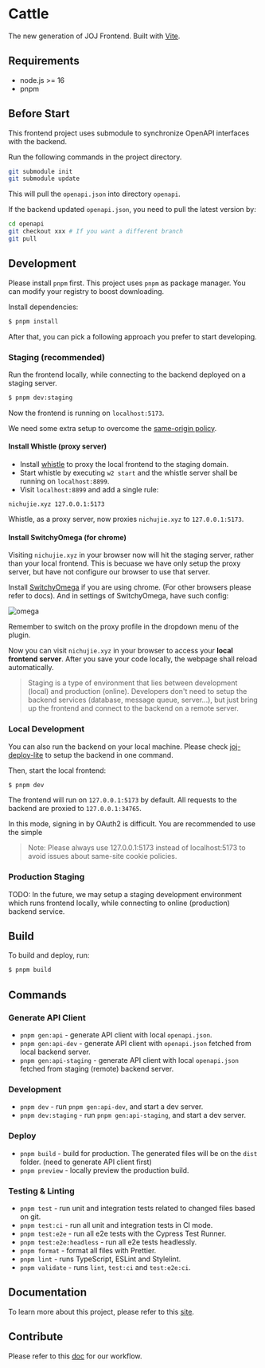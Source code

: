 # Cattle

The new generation of JOJ Frontend. Built with [Vite](https://vitejs.dev/).

## Requirements

- node.js >= 16
- pnpm

## Before Start

This frontend project uses submodule to synchronize OpenAPI interfaces with the backend.

Run the following commands in the project directory.

```bash
git submodule init
git submodule update
```

This will pull the `openapi.json` into directory `openapi`.

If the backend updated `openapi.json`, you need to pull the latest version by:

```bash
cd openapi
git checkout xxx # If you want a different branch
git pull
```

## Development

Please install `pnpm` first. This project uses `pnpm` as package manager. You can modify your registry to boost downloading.

Install dependencies:

```bash
$ pnpm install
```

After that, you can pick a following approach you prefer to start developing.

### Staging (recommended)

Run the frontend locally, while connecting to the backend deployed on a staging server.

```bash
$ pnpm dev:staging
```

Now the frontend is running on `localhost:5173`.

We need some extra setup to overcome the [same-origin policy](https://developer.mozilla.org/en-US/docs/Web/Security/Same-origin_policy).

#### Install Whistle (proxy server)

- Install [whistle](https://github.com/avwo/whistle)
  to proxy the local frontend to the staging domain.
- Start whistle by executing `w2 start` and the whistle server shall be running on `localhost:8899`.
- Visit `localhost:8899` and add a single rule:

```
nichujie.xyz 127.0.0.1:5173
```

Whistle, as a proxy server, now proxies `nichujie.xyz` to `127.0.0.1:5173`.

#### Install SwitchyOmega (for chrome)

Visiting `nichujie.xyz` in your browser now will hit the staging server, rather than your local frontend. This is becuase we have only setup the proxy server, but have not configure our browser to use that server.

Install [SwitchyOmega](https://chrome.google.com/webstore/detail/proxy-switchyomega/padekgcemlokbadohgkifijomclgjgif) if you are using chrome. (For other browsers please refer to docs). And in settings of SwitchyOmega, have such config:

![omega](https://wproxy.org/whistle/img/switchyomega.jpg)

Remember to switch on the proxy profile in the dropdown menu of the plugin.

Now you can visit `nichujie.xyz` in your browser to access your **local frontend server**. After you save your code locally, the webpage shall reload automatically.

> Staging is a type of environment that lies between development (local) and production (online). Developers don't need to setup the backend services (database, message queue, server...), but just bring up the frontend and connect to the backend on a remote server.

### Local Development

You can also run the backend on your local machine. Please check [joj-deploy-lite](https://github.com/joint-online-judge/joj-deploy-lite) to setup the backend in one command.

Then, start the local frontend:

```bash
$ pnpm dev
```

The frontend will run on `127.0.0.1:5173` by default. All requests to the backend are proxied to `127.0.0.1:34765`.

In this mode, signing in by OAuth2 is difficult. You are recommended to use the simple

> Note: Please always use 127.0.0.1:5173 instead of localhost:5173 to avoid issues about same-site cookie policies.

### Production Staging

TODO: In the future, we may setup a staging development environment which runs frontend locally, while connecting to
online (production) backend service.

## Build

To build and deploy, run:

```bash
$ pnpm build
```

## Commands

### Generate API Client

- `pnpm gen:api` - generate API client with local `openapi.json`.
- `pnpm gen:api-dev` - generate API client with `openapi.json` fetched from local backend server.
- `pnpm gen:api-staging` - generate API client with local `openapi.json` fetched from staging (remote) backend server.

### Development

- `pnpm dev` - run `pnpm gen:api-dev`, and start a dev server.
- `pnpm dev:staging` - run `pnpm gen:api-staging`, and start a dev server.

### Deploy

- `pnpm build` - build for production. The generated files will be on the `dist` folder. (need to generate API client first)
- `pnpm preview` - locally preview the production build.

### Testing & Linting

- `pnpm test` - run unit and integration tests related to changed files based on git.
- `pnpm test:ci` - run all unit and integration tests in CI mode.
- `pnpm test:e2e` - run all e2e tests with the Cypress Test Runner.
- `pnpm test:e2e:headless` - run all e2e tests headlessly.
- `pnpm format` - format all files with Prettier.
- `pnpm lint` - runs TypeScript, ESLint and Stylelint.
- `pnpm validate` - runs `lint`, `test:ci` and `test:e2e:ci`.

## Documentation

To learn more about this project, please refer to this [site](https://joint-online-judge.github.io/cattle/learning/).

## Contribute

Please refer to this [doc](https://joint-online-judge.github.io/#github-workflow) for our workflow.

